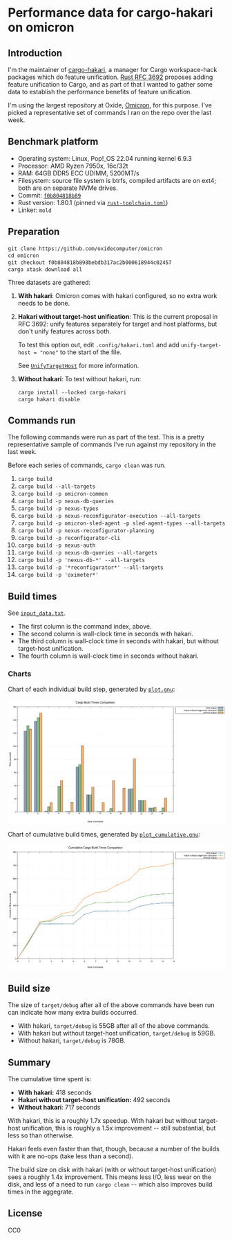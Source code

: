 # Performance data for cargo-hakari on omicron

## Introduction

I'm the maintainer of [cargo-hakari](https://crates.io/crates/cargo-hakari), a manager for Cargo
workspace-hack packages which do feature unification. [Rust RFC
3692](https://github.com/rust-lang/rfcs/pull/3692) proposes adding feature unification to Cargo, and
as part of that I wanted to gather some data to establish the performance benefits of feature
unification.

I'm using the largest repository at Oxide, [Omicron](https://github.com/oxidecomputer/omicron), for
this purpose. I've picked a representative set of commands I ran on the repo over the last week.

## Benchmark platform

- Operating system: Linux, Pop!\_OS 22.04 running kernel 6.9.3
- Processor: AMD Ryzen 7950x, 16c/32t
- RAM: 64GB DDR5 ECC UDIMM, 5200MT/s
- Filesystem: source file system is btrfs, compiled artifacts are on ext4; both are on separate NVMe
  drives.
- Commit: [`f0b804818b89`](https://github.com/oxidecomputer/omicron/tree/f0b804818b898bebdb317ac2b000618944c02457)
- Rust version: 1.80.1 (pinned via [`rust-toolchain.toml`](https://github.com/oxidecomputer/omicron/blob/f0b804818b898bebdb317ac2b000618944c02457/rust-toolchain.toml))
- Linker: `mold`

## Preparation

```
git clone https://github.com/oxidecomputer/omicron
cd omicron
git checkout f0b804818b898bebdb317ac2b000618944c02457
cargo xtask download all
```

Three datasets are gathered:

1. **With hakari**: Omicron comes with hakari configured, so no extra work needs to be done.
2. **Hakari without target-host unification**: This is the current proposal in RFC 3692: unify
   features separately for target and host platforms, but don't unify features across both.

   To test this option out, edit `.config/hakari.toml` and add `unify-target-host = "none"` to the
   start of the file.

   See [`UnifyTargetHost`](https://docs.rs/hakari/0.17.4/hakari/enum.UnifyTargetHost.html) for more
   information.

3. **Without hakari**: To test without hakari, run:

   ```
   cargo install --locked cargo-hakari
   cargo hakari disable
   ```

## Commands run

The following commands were run as part of the test. This is a pretty representative sample of commands I've run against my repository in the last week.

Before each series of commands, `cargo clean` was run.

1. `cargo build`
2. `cargo build --all-targets`
3. `cargo build -p omicron-common`
4. `cargo build -p nexus-db-queries`
5. `cargo build -p nexus-types`
6. `cargo build -p nexus-reconfigurator-execution --all-targets`
7. `cargo build -p omicron-sled-agent -p sled-agent-types --all-targets`
8. `cargo build -p nexus-reconfigurator-planning`
9. `cargo build -p reconfigurator-cli`
10. `cargo build -p nexus-auth`
11. `cargo build -p nexus-db-queries --all-targets`
12. `cargo build -p 'nexus-db-*' --all-targets`
13. `cargo build -p '*reconfigurator*' --all-targets`
14. `cargo build -p 'oximeter*'`

## Build times

See [`input_data.txt`](input_data.txt).

- The first column is the command index, above.
- The second column is wall-clock time in seconds with hakari.
- The third column is wall-clock time in seconds with hakari, but without target-host unification.
- The fourth column is wall-clock time in seconds without hakari.

### Charts

Chart of each individual build step, generated by [`plot.gnu`](plot.gnu):

![](build_times.png "Build times")

Chart of cumulative build times, generated by [`plot_cumulative.gnu`](plot_cumulative.gnu):

![](cumulative.png "Cumulative build times")

## Build size

The size of `target/debug` after all of the above commands have been run can indicate how many extra builds occurred.

- With hakari, `target/debug` is 55GB after all of the above commands.
- With hakari but without target-host unification, `target/debug` is 59GB.
- Without hakari, `target/debug` is 78GB.

## Summary

The cumulative time spent is:

- **With hakari:** 418 seconds
- **Hakari without target-host unification:** 492 seconds
- **Without hakari**: 717 seconds

With hakari, this is a roughly 1.7x speedup. With hakari but without target-host unification, this is roughly a 1.5x improvement -- still substantial, but less so than otherwise.

Hakari feels even faster than that, though, because a number of the builds with it are no-ops (take
less than a second).

The build size on disk with hakari (with or without target-host unification) sees a roughly 1.4x
improvement. This means less I/O, less wear on the disk, and less of a need to run `cargo clean` --
which also improves build times in the aggegrate.

## License

CC0
